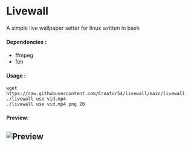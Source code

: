 # Livewall
A simple live wallpaper setter for linux written in bash 

#### Dependencies :
* ffmpeg
* feh

#### Usage :
```
wget https://raw.githubusercontent.com/Creator54/livewall/main/livewall
./livewall use vid.mp4 
./livewall use vid.mp4 png 20
```

#### Preview:
![Preview](./preview.gif)
---------------------------------------------------------------------------------------------------------------------------------------------------------
